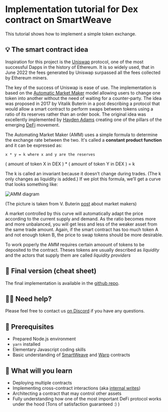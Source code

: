 # Implementation tutorial for Dex contract on SmartWeave

This tutorial shows how to implement a simple token exchange.

## 💡 The smart contract idea

Inspiration for this project is the [Uniswap](https://uniswap.org/) protocol, one of the most
successful Dapps in the history of Ethereum. It is so widely used, that in June 2022 the fees generated by Uniswap surpassed all the fees collected by Ethereum miners.

The key of the success of Uniswap is ease of use. The implementation is based on the [Automatic Market Maker](https://www.coindesk.com/learn/2021/08/20/what-is-an-automated-market-maker/) model allowing users to change one token into another without the need of waiting for a counter-party. The idea was proposed in 2017 by Vitalik Buterin in a post describing a protocol that would allow a smart contract to perform swaps between tokens using a ratio of its reserves rather than an order book. The original idea was excellently implemented by [Hayden Adams](https://www.thedefiant.io/uniswap-fees-top-ethereum) creating one of the pillars of the emerging [DeFi](https://en.wikipedia.org/wiki/Decentralized_finance) movement.

The Automating Market Maker (AMM) uses a simple formula to determine the exchange rate between the two. It's called a **constant product function** and it can be expressed as:

```
x * y = k where x and y are the reserves
```

( amount of token X in DEX ) \* ( amount of token Y in DEX ) = k

The k is called an invariant because it doesn’t change during trades. (The k only changes as liquidity is added.) If we plot this formula, we’ll get a curve that looks something like:

![AMM diagram](https://ethresear.ch/uploads/default/original/1X/5cde80046c11a2d4c30622a8362527a2973c195c.png)

(The picture is taken from V. Buterin [post](https://ethresear.ch/t/improving-front-running-resistance-of-x-y-k-market-makers/1281) about market makers)

A market controlled by this curve will automatically adapt the price according to the current supply and demand. As the ratio becomes more and more unbalanced, you will get less and less of the weaker asset from the same trade amount. Again, if the smart contract has too much token A and not enough token B, the price to swap tokens should be more desirable.

To work poperly the AMM requires certain amoount of tokens to be deposited to the contract. Theses tokens are usually described as *liquidity* and the actors that supply them are called *liquidity providers*


## 🚀 Final version (cheat sheet)

The final implementation is available in the [github repo](https://github.com/warp-contracts/academy/tree/main/warp-academy-dex).

## 🙋‍♂️ Need help?

Please feel free to contact us [on Discord](https://redstone.finance/discord) if you have any questions.

## 🧰 Prerequisites

- Prepared Node.js environment
- `yarn` installed
- Elementary Javascript coding skills
- Basic understanding of [SmartWeave](https://www.npmjs.com/package/warp-contracts) and
  [Warp](https://medium.com/@RedStone_Finance/prepare-for-warp-speed-b2a516120849) contracts

## 💪 What will you learn

- Deploying multiple contracts
- Implementing cross-contract interactions (aka [internal writes](https://github.com/warp-contracts/warp#internal-writes))
- Architecting a contract that may control other assets
- Fully understanding how one of the most important DeFi protocol works under the hood
  (Tons of satisfaction guaranteed :) )

